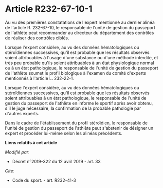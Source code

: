 # Article R232-67-10-1

Au vu des premières constatations de l'expert mentionné au dernier alinéa de l'article R. 232-67-10, le responsable de
l'unité de gestion du passeport de l'athlète peut recommander au directeur du département des contrôles de réaliser des
contrôles ciblés.

Lorsque l'expert considère, au vu des données hématologiques ou stéroïdiennes successives, qu'il est probable que les
résultats observés soient attribuables à l'usage d'une substance ou d'une méthode interdite, et très peu probable qu'ils
soient attribuables à un état physiologique normal ou à un état pathologique, le responsable de l'unité de gestion du
passeport de l'athlète soumet le profil biologique à l'examen du comité d'experts mentionnés à l'article L. 232-22-1.

Lorsque l'expert considère, au vu des données hématologiques ou stéroïdiennes successives, qu'il est probable que les
résultats observés soient attribuables à un état pathologique, le responsable de l'unité de gestion du passeport de l'athlète
en informe le sportif après avoir obtenu, s'il le juge nécessaire, la confirmation de la probable pathologie par d'autres
experts.

Dans le cadre de l'établissement du profil stéroïdien, le responsable de l'unité de gestion du passeport de l'athlète peut
s'abstenir de désigner un expert et procéder lui-même selon les alinéas précédents.

**Liens relatifs à cet article**

_Modifié par_:

  - Décret n°2019-322 du 12 avril 2019 - art. 33

_Cite_:

  - Code du sport. - art. R232-41-3
